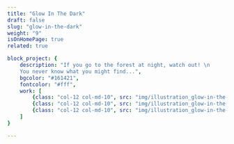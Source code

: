 ```yaml
---
title: "Glow In The Dark"
draft: false
slug: "glow-in-the-dark"
weight: "9"
isOnHomePage: true
related: true

block_project: {
	description: "If you go to the forest at night, watch out! \n
	You never know what you might find...",
	bgcolor: "#161421",
	fontcolor: "#fff",
	work: [ 
		{class: "col-12 col-md-10", src: "img/illustration_glow-in-the-dark-01.jpg"},
		{class: "col-12 col-md-10", src: "img/illustration_glow-in-the-dark-02.jpg"},
		{class: "col-12 col-md-10", src: "img/illustration_glow-in-the-dark-03.jpg"}
	]
}

---
```


